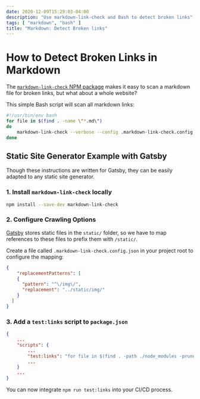 ```yaml
---
date: 2020-12-09T15:29:03-04:00
description: "Use markdown-link-check and Bash to detect broken links"
tags: [ "markdown", "bash" ]
title: "Markdown: Detect Broken links"
---
```


# How to Detect Broken Links in Markdown

The [`markdown-link-check` NPM package](https://www.npmjs.com/package/markdown-link-check) makes it easy to scan a markdown file for broken links, but what about a whole website?

This simple Bash script will scan all markdown links:

```bash
#!/usr/bin/env bash
for file in $(find . -name \"*.md\")
do 
	markdown-link-check --verbose --config .markdown-link-check.config.json \"$file\" || exit 1; 
done
```

## Static Site Generator Example with Gatsby

Though these instructions are written for Gatsby, they can be easily adapted to any static site generator.

### 1. Install `markdown-link-check` locally

```bash
npm install --save-dev markdown-link-check
```

### 2. Configure Crawling Options

[Gatsby](https://www.gatsbyjs.com/) stores static files in the `static/` folder, so we have to map references to these files to prefix them with `/static/`.

Create a file called `.markdown-link-check.config.json` in your project root to configure the mapping:

```json
{
	"replacementPatterns": [
    {
      "pattern": "^\/img\/",
      "replacement": "../static/img/"
    }
  ]
}
```

### 3. Add a `test:links` script to `package.json`

```json
{
	...
	"scripts": {
		...
		"test:links": "for file in $(find . -path ./node_modules -prune -false -o -name \"*.md\"); do markdown-link-check --verbose --config .markdown-link-check.config.json \"$file\" || exit 1; done;",
		...
	}
	...
}
```

You can now integrate `npm run test:links` into your CI/CD process.
